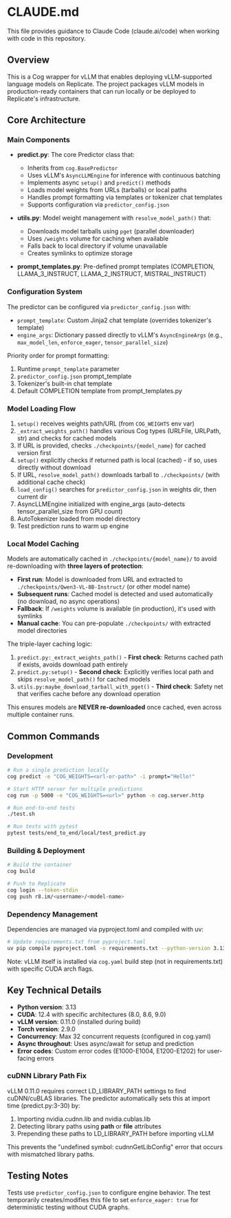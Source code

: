 # CLAUDE.md

This file provides guidance to Claude Code (claude.ai/code) when working with code in this repository.

## Overview

This is a Cog wrapper for vLLM that enables deploying vLLM-supported language models on Replicate. The project packages vLLM models in production-ready containers that can run locally or be deployed to Replicate's infrastructure.

## Core Architecture

### Main Components

- **predict.py**: The core Predictor class that:
  - Inherits from `cog.BasePredictor`
  - Uses vLLM's `AsyncLLMEngine` for inference with continuous batching
  - Implements async `setup()` and `predict()` methods
  - Loads model weights from URLs (tarballs) or local paths
  - Handles prompt formatting via templates or tokenizer chat templates
  - Supports configuration via `predictor_config.json`

- **utils.py**: Model weight management with `resolve_model_path()` that:
  - Downloads model tarballs using `pget` (parallel downloader)
  - Uses `/weights` volume for caching when available
  - Falls back to local directory if volume unavailable
  - Creates symlinks to optimize storage

- **prompt_templates.py**: Pre-defined prompt templates (COMPLETION, LLAMA_3_INSTRUCT, LLAMA_2_INSTRUCT, MISTRAL_INSTRUCT)

### Configuration System

The predictor can be configured via `predictor_config.json` with:
- `prompt_template`: Custom Jinja2 chat template (overrides tokenizer's template)
- `engine_args`: Dictionary passed directly to vLLM's `AsyncEngineArgs` (e.g., `max_model_len`, `enforce_eager`, `tensor_parallel_size`)

Priority order for prompt formatting:
1. Runtime `prompt_template` parameter
2. `predictor_config.json` prompt_template
3. Tokenizer's built-in chat template
4. Default COMPLETION template from prompt_templates.py

### Model Loading Flow

1. `setup()` receives weights path/URL (from `COG_WEIGHTS` env var)
2. `_extract_weights_path()` handles various Cog types (URLFile, URLPath, str) and checks for cached models
3. If URL is provided, checks `./checkpoints/{model_name}` for cached version first
4. `setup()` explicitly checks if returned path is local (cached) - if so, uses directly without download
5. If URL, `resolve_model_path()` downloads tarball to `./checkpoints/` (with additional cache check)
6. `load_config()` searches for `predictor_config.json` in weights dir, then current dir
7. AsyncLLMEngine initialized with engine_args (auto-detects tensor_parallel_size from GPU count)
8. AutoTokenizer loaded from model directory
9. Test prediction runs to warm up engine

### Local Model Caching

Models are automatically cached in `./checkpoints/{model_name}/` to avoid re-downloading with **three layers of protection**:

- **First run**: Model is downloaded from URL and extracted to `./checkpoints/Qwen3-VL-8B-Instruct/` (or other model name)
- **Subsequent runs**: Cached model is detected and used automatically (no download, no async operations)
- **Fallback**: If `/weights` volume is available (in production), it's used with symlinks
- **Manual cache**: You can pre-populate `./checkpoints/` with extracted model directories

The triple-layer caching logic:
1. `predict.py:_extract_weights_path()` - **First check**: Returns cached path if exists, avoids download path entirely
2. `predict.py:setup()` - **Second check**: Explicitly verifies local path and skips `resolve_model_path()` for cached models
3. `utils.py:maybe_download_tarball_with_pget()` - **Third check**: Safety net that verifies cache before any download operation

This ensures models are **NEVER re-downloaded** once cached, even across multiple container runs.

## Common Commands

### Development

```bash
# Run a single prediction locally
cog predict -e "COG_WEIGHTS=<url-or-path>" -i prompt="Hello!"

# Start HTTP server for multiple predictions
cog run -p 5000 -e "COG_WEIGHTS=<url>" python -m cog.server.http

# Run end-to-end tests
./test.sh

# Run tests with pytest
pytest tests/end_to_end/local/test_predict.py
```

### Building & Deployment

```bash
# Build the container
cog build

# Push to Replicate
cog login --token-stdin
cog push r8.im/<username>/<model-name>
```

### Dependency Management

Dependencies are managed via pyproject.toml and compiled with uv:

```bash
# Update requirements.txt from pyproject.toml
uv pip compile pyproject.toml -o requirements.txt --python-version 3.13
```

Note: vLLM itself is installed via `cog.yaml` build step (not in requirements.txt) with specific CUDA arch flags.

## Key Technical Details

- **Python version**: 3.13
- **CUDA**: 12.4 with specific architectures (8.0, 8.6, 9.0)
- **vLLM version**: 0.11.0 (installed during build)
- **Torch version**: 2.9.0
- **Concurrency**: Max 32 concurrent requests (configured in cog.yaml)
- **Async throughout**: Uses async/await for setup and prediction
- **Error codes**: Custom error codes (E1000-E1004, E1200-E1202) for user-facing errors

### cuDNN Library Path Fix

vLLM 0.11.0 requires correct LD_LIBRARY_PATH settings to find cuDNN/cuBLAS libraries. The predictor automatically sets this at import time (predict.py:3-30) by:
1. Importing nvidia.cudnn.lib and nvidia.cublas.lib
2. Detecting library paths using __path__ or __file__ attributes
3. Prepending these paths to LD_LIBRARY_PATH before importing vLLM

This prevents the "undefined symbol: cudnnGetLibConfig" error that occurs with mismatched library paths.

## Testing Notes

Tests use `predictor_config.json` to configure engine behavior. The test temporarily creates/modifies this file to set `enforce_eager: true` for deterministic testing without CUDA graphs.
